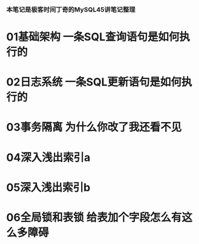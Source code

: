 ### 本笔记是极客时间丁奇的MySQL45讲笔记整理

# 01基础架构 一条SQL查询语句是如何执行的

# 02日志系统 一条SQL更新语句是如何执行的

# 03事务隔离 为什么你改了我还看不见

# 04深入浅出索引a

# 05深入浅出索引b

# 06全局锁和表锁 给表加个字段怎么有这么多障碍

